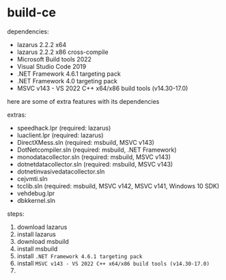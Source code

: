 # build-ce

dependencies:
- lazarus 2.2.2 x64
- lazarus 2.2.2 x86 cross-compile
- Microsoft Build tools 2022
- Visual Studio Code 2019
- .NET Framework 4.6.1 targeting pack
- .NET Framework 4.0 targeting pack
- MSVC v143 - VS 2022 C++ x64/x86 build tools (v14.30-17.0)

here are some of extra features with its dependencies

extras:
- speedhack.lpr (required: lazarus)
- luaclient.lpr (required: lazarus)
- DirectXMess.sln (required: msbuild, MSVC v143)
- DotNetcompiler.sln (required: msbuild, .NET Framework)
- monodatacollector.sln (required: msbuild, MSVC v143)
- dotnetdatacollector.sln (required: msbuild, MSVC v143)
- dotnetinvasivedatacollector.sln
- cejvmti.sln
- tcclib.sln (required: msbuild, MSVC v142, MSVC v141, Windows 10 SDK)
- vehdebug.lpr
- dbkkernel.sln

steps:
1. download lazarus
2. install lazarus
3. download msbuild
4. install msbuild
5. install `.NET Framework 4.6.1 targeting pack`
6. install `MSVC v143 - VS 2022 C++ x64/x86 build tools (v14.30-17.0)`
7.  

